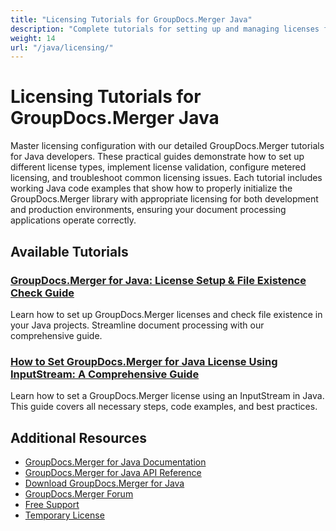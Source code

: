 ```yaml
---
title: "Licensing Tutorials for GroupDocs.Merger Java"
description: "Complete tutorials for setting up and managing licenses for GroupDocs.Merger in Java applications, including file-based, stream-based, and metered licenses."
weight: 14
url: "/java/licensing/"
---
```


# Licensing Tutorials for GroupDocs.Merger Java

Master licensing configuration with our detailed GroupDocs.Merger tutorials for Java developers. These practical guides demonstrate how to set up different license types, implement license validation, configure metered licensing, and troubleshoot common licensing issues. Each tutorial includes working Java code examples that show how to properly initialize the GroupDocs.Merger library with appropriate licensing for both development and production environments, ensuring your document processing applications operate correctly.

## Available Tutorials

### [GroupDocs.Merger for Java&#58; License Setup & File Existence Check Guide](./groupdocs-merger-java-license-setup-file-existence-checks/)
Learn how to set up GroupDocs.Merger licenses and check file existence in your Java projects. Streamline document processing with our comprehensive guide.

### [How to Set GroupDocs.Merger for Java License Using InputStream&#58; A Comprehensive Guide](./set-groupdocs-merger-license-inputstream-java/)
Learn how to set a GroupDocs.Merger license using an InputStream in Java. This guide covers all necessary steps, code examples, and best practices.

## Additional Resources

- [GroupDocs.Merger for Java Documentation](https://docs.groupdocs.com/merger/java/)
- [GroupDocs.Merger for Java API Reference](https://reference.groupdocs.com/merger/java/)
- [Download GroupDocs.Merger for Java](https://releases.groupdocs.com/merger/java/)
- [GroupDocs.Merger Forum](https://forum.groupdocs.com/c/merger)
- [Free Support](https://forum.groupdocs.com/)
- [Temporary License](https://purchase.groupdocs.com/temporary-license/)
